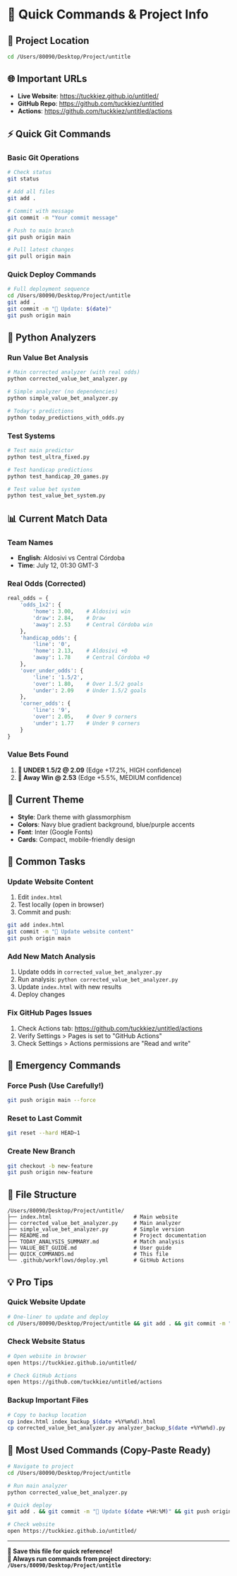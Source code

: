 # 🚀 Quick Commands & Project Info

## 📍 Project Location
```bash
cd /Users/80090/Desktop/Project/untitle
```

## 🌐 Important URLs
- **Live Website**: https://tuckkiez.github.io/untitled/
- **GitHub Repo**: https://github.com/tuckkiez/untitled
- **Actions**: https://github.com/tuckkiez/untitled/actions

## ⚡ Quick Git Commands

### Basic Git Operations
```bash
# Check status
git status

# Add all files
git add .

# Commit with message
git commit -m "Your commit message"

# Push to main branch
git push origin main

# Pull latest changes
git pull origin main
```

### Quick Deploy Commands
```bash
# Full deployment sequence
cd /Users/80090/Desktop/Project/untitle
git add .
git commit -m "🚀 Update: $(date)"
git push origin main
```

## 🔧 Python Analyzers

### Run Value Bet Analysis
```bash
# Main corrected analyzer (with real odds)
python corrected_value_bet_analyzer.py

# Simple analyzer (no dependencies)
python simple_value_bet_analyzer.py

# Today's predictions
python today_predictions_with_odds.py
```

### Test Systems
```bash
# Test main predictor
python test_ultra_fixed.py

# Test handicap predictions
python test_handicap_20_games.py

# Test value bet system
python test_value_bet_system.py
```

## 📊 Current Match Data

### Team Names
- **English**: Aldosivi vs Central Córdoba
- **Time**: July 12, 01:30 GMT-3

### Real Odds (Corrected)
```python
real_odds = {
    'odds_1x2': {
        'home': 3.00,    # Aldosivi win
        'draw': 2.84,    # Draw
        'away': 2.53     # Central Córdoba win
    },
    'handicap_odds': {
        'line': '0',
        'home': 2.13,    # Aldosivi +0
        'away': 1.78     # Central Córdoba +0
    },
    'over_under_odds': {
        'line': '1.5/2',
        'over': 1.80,    # Over 1.5/2 goals
        'under': 2.09    # Under 1.5/2 goals
    },
    'corner_odds': {
        'line': '9',
        'over': 2.05,    # Over 9 corners
        'under': 1.77    # Under 9 corners
    }
}
```

### Value Bets Found
1. **🥇 UNDER 1.5/2 @ 2.09** (Edge +17.2%, HIGH confidence)
2. **🥈 Away Win @ 2.53** (Edge +5.5%, MEDIUM confidence)

## 🎨 Current Theme
- **Style**: Dark theme with glassmorphism
- **Colors**: Navy blue gradient background, blue/purple accents
- **Font**: Inter (Google Fonts)
- **Cards**: Compact, mobile-friendly design

## 🔄 Common Tasks

### Update Website Content
1. Edit `index.html`
2. Test locally (open in browser)
3. Commit and push:
```bash
git add index.html
git commit -m "🎨 Update website content"
git push origin main
```

### Add New Match Analysis
1. Update odds in `corrected_value_bet_analyzer.py`
2. Run analysis: `python corrected_value_bet_analyzer.py`
3. Update `index.html` with new results
4. Deploy changes

### Fix GitHub Pages Issues
1. Check Actions tab: https://github.com/tuckkiez/untitled/actions
2. Verify Settings > Pages is set to "GitHub Actions"
3. Check Settings > Actions permissions are "Read and write"

## 🚨 Emergency Commands

### Force Push (Use Carefully!)
```bash
git push origin main --force
```

### Reset to Last Commit
```bash
git reset --hard HEAD~1
```

### Create New Branch
```bash
git checkout -b new-feature
git push origin new-feature
```

## 📝 File Structure
```
/Users/80090/Desktop/Project/untitle/
├── index.html                          # Main website
├── corrected_value_bet_analyzer.py     # Main analyzer
├── simple_value_bet_analyzer.py        # Simple version
├── README.md                           # Project documentation
├── TODAY_ANALYSIS_SUMMARY.md           # Match analysis
├── VALUE_BET_GUIDE.md                  # User guide
├── QUICK_COMMANDS.md                   # This file
└── .github/workflows/deploy.yml        # GitHub Actions
```

## 💡 Pro Tips

### Quick Website Update
```bash
# One-liner to update and deploy
cd /Users/80090/Desktop/Project/untitle && git add . && git commit -m "⚡ Quick update" && git push origin main
```

### Check Website Status
```bash
# Open website in browser
open https://tuckkiez.github.io/untitled/

# Check GitHub Actions
open https://github.com/tuckkiez/untitled/actions
```

### Backup Important Files
```bash
# Copy to backup location
cp index.html index_backup_$(date +%Y%m%d).html
cp corrected_value_bet_analyzer.py analyzer_backup_$(date +%Y%m%d).py
```

## 🎯 Most Used Commands (Copy-Paste Ready)

```bash
# Navigate to project
cd /Users/80090/Desktop/Project/untitle

# Run main analyzer
python corrected_value_bet_analyzer.py

# Quick deploy
git add . && git commit -m "🚀 Update $(date +%H:%M)" && git push origin main

# Check website
open https://tuckkiez.github.io/untitled/
```

---

**💾 Save this file for quick reference!**  
**🔄 Always run commands from project directory: `/Users/80090/Desktop/Project/untitle`**
